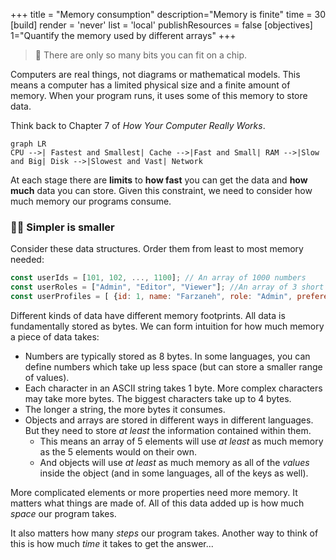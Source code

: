 +++
title = "Memory consumption"
description="Memory is finite"
time = 30
[build]
  render = 'never'
  list = 'local'
  publishResources = false
[objectives]
    1="Quantify the memory used by different arrays"
+++

> 📏 There are only so many bits you can fit on a chip.

Computers are real things, not diagrams or mathematical models. This means a computer has a limited physical size and a finite amount of memory. When your program runs, it uses some of this memory to store data.

Think back to Chapter 7 of <cite>How Your Computer Really Works</cite>.

```mermaid
graph LR
CPU -->|️ Fastest and Smallest| Cache -->|Fast and Small| RAM -->|Slow and Big| Disk -->|Slowest and Vast| Network
```

At each stage there are **limits** to **how fast** you can get the data and **how much** data you can store. Given this constraint, we need to consider how much memory our programs consume.

### 🧘🏽 Simpler is smaller

Consider these data structures. Order them from least to most memory needed:

```js
const userIds = [101, 102, ..., 1100]; // An array of 1000 numbers
const userRoles = ["Admin", "Editor", "Viewer"]; //An array of 3 short strings
const userProfiles = [ {id: 1, name: "Farzaneh", role: "Admin", preferences: {...}}, {id: 2, name: "Cuneyt", role: "Editor", preferences: {...}} ]; // An array of 2 complex objects
```

Different kinds of data have different memory footprints. All data is fundamentally stored as bytes. We can form intuition for how much memory a piece of data takes:

- Numbers are typically stored as 8 bytes. In some languages, you can define numbers which take up less space (but can store a smaller range of values).
- Each character in an ASCII string takes 1 byte. More complex characters may take more bytes. The biggest characters take up to 4 bytes.
- The longer a string, the more bytes it consumes.
- Objects and arrays are stored in different ways in different languages. But they need to store _at least_ the information contained within them.
  - This means an array of 5 elements will use _at least_ as much memory as the 5 elements would on their own.
  - And objects will use _at least_ as much memory as all of the _values_ inside the object (and in some languages, all of the keys as well).

More complicated elements or more properties need more memory. It matters what things are made of. All of this data added up is how much _space_ our program takes.

It also matters how many _steps_ our program takes. Another way to think of this is how much _time_ it takes to get the answer...
